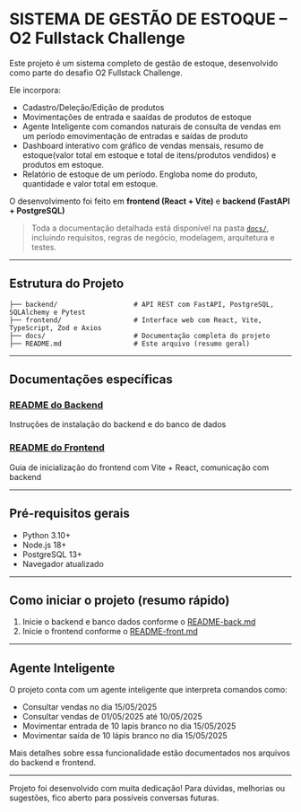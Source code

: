 # SISTEMA DE GESTÃO DE ESTOQUE – O2 Fullstack Challenge

Este projeto é um sistema completo de gestão de estoque, desenvolvido como parte do desafio O2 Fullstack Challenge.

Ele incorpora:
- Cadastro/Deleção/Edição de produtos
- Movimentações de entrada e saaídas de produtos de estoque
- Agente Inteligente com comandos naturais de consulta de vendas em um período emovimentação de entradas e saídas de produto
- Dashboard interativo com gráfico de vendas mensais, resumo de estoque(valor total em estoque e total de itens/produtos vendidos) e produtos em estoque.
- Relatório de estoque de um período. Engloba nome do produto, quantidade e valor total em estoque.

O desenvolvimento foi feito em **frontend (React + Vite)** e **backend (FastAPI + PostgreSQL)**

> Toda a documentação detalhada está disponível na pasta [`docs/`](./docs), incluindo requisitos, regras de negócio, modelagem, arquitetura e testes.

---

## Estrutura do Projeto

```
├── backend/                   # API REST com FastAPI, PostgreSQL, SQLAlchemy e Pytest
├── frontend/                  # Interface web com React, Vite, TypeScript, Zod e Axios
├── docs/                      # Documentação completa do projeto
├── README.md                  # Este arquivo (resumo geral)

```

---

## Documentações específicas

### [README do Backend ](./README_BACKEND.md)
Instruções de instalação do backend e do banco de dados

### [README do Frontend](./README_FRONTEND.md)
Guia de inicialização do frontend com Vite + React, comunicação com backend

---

## Pré-requisitos gerais

- Python 3.10+
- Node.js 18+
- PostgreSQL 13+
- Navegador atualizado

---

## Como iniciar o projeto (resumo rápido)

1. Inicie o backend e banco dados conforme o [README-back.md](./README-back.md)
2. Inicie o frontend conforme o [README-front.md](./README-front.md)

---

## Agente Inteligente

O projeto conta com um agente inteligente que interpreta comandos como:

- Consultar vendas no dia 15/05/2025
- Consultar vendas de 01/05/2025 até 10/05/2025
- Movimentar entrada de 10 lapis branco no dia 15/05/2025
- Movimentar saída de 10 lápis branco no dia 15/05/2025

Mais detalhes sobre essa funcionalidade estão documentados nos arquivos do backend e frontend.

---

Projeto foi desenvolvido com muita dedicação!
Para dúvidas, melhorias ou sugestões, fico aberto para possíveis conversas futuras.

